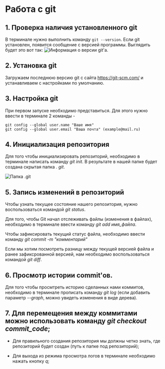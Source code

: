 # Работа с git
## 1. Проверка наличия установленного git
В терминале нужно выполнить команду `git --version`.
Если git установлен, появится сообщение с версией программы. Выглядить будет это вот так: ![Информация о версии git'a](/%D0%92%D0%B5%D1%80%D1%81%D0%B8%D1%8F.JPG).

## 2. Установка git
Загружаем последнюю версию git с сайта https://git-scm.com/ и устанавливаем с настройками по умолчанию.

## 3. Настройка git
При первом запуске необходимо представиться. Для этого нужно ввести в терминале 2 команды - 
```
git config --global user.name "Ваше имя"
git config --global user.email "Ваша почта" (example@mail.ru)
```

## 4. Инициализация репозитория
Для того чтобы инициализировать репозиторий, необходимо в терминале написать команду *git init*. В результате в нашей папке будет создана скрытая папка *.
git*. 

![Папка .git](%D0%9F%D0%B0%D0%BF%D0%BA%D0%B0%20.git.JPG)

## 5. Запись изменений в репозиторий
Чтобы узнать текущее состояние нашего репозитория, нужно воспользоваться командой *git status*. 

Для того, чтобы Git начал отслеживать файлы (изменения в файлах), необходимо в терминале ввести команду *git add имя_файла*.

Чтобы зафиксировать текущий статус файла, необходимо ввести команду *git commit -m "комментарий"*

Если мы хотим посмотреть разницу между текущей версией файла и ранее зафиксрованной версией, нам необходимо воспользоваться командой *git diff*.

## 6. Просмотр истории commit'ов.

Для того чтобы просмтреть историю сделанных нами коммитов, необходимо в терминале прописать команду *git log* (если добавить параметр *--graph*, можно увидеть изменения в виде дерева).

## 7. Для перемещения между коммитами можно использовать команду *git checkout commit_code*;
* Для правильного создания репозитория мы должны четко знать, где репозиторий будет создан (путь к папке под репозиторий);

* Для выхода из режима просмотра логов в терминале необходимо нажать кнопку *q*;
